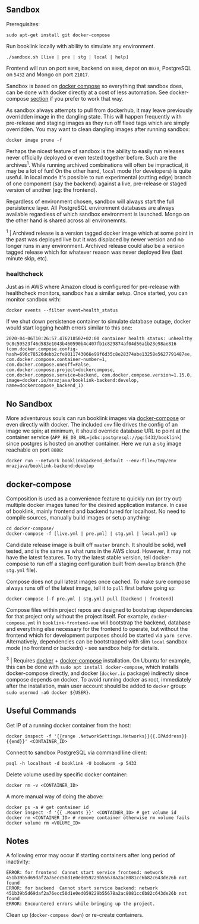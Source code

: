 ## Sandbox
Prerequisites:
```
sudo apt-get install git docker-compose
```
Run booklink locally with ability to simulate any environment.
```
./sandbox.sh [live | pre | stg | local | help]
```
Frontend will run on port `8090`, backend on `8080`, depot on `8070`, PostgreSQL on `5432` and Mongo on port `21017`.

Sandbox is based on [docker compose](https://docs.docker.com/compose/) so everything that sandbox does, can be done 
with docker directly at a cost of less automation. See docker-compose [section](#docker-compose) if you 
prefer to work that way.

As sandbox always attempts to pull from dockerhub, it may leave previously overridden image in the dangling 
state. This will happen frequently with pre-release and staging images as they run off fixed tags which are simply 
overridden. You may want to clean dangling images after running sandbox:
```
docker image prune -f
```
Perhaps the nicest feature of sandbox is the ability to easily run releases never officially deployed or even tested 
together before. Such are the archives<sup>1</sup>. While running archived combinations will often be impractical, it 
may be a lot of fun! On the other hand, `local` mode (for developers) is quite useful. In local mode it's possible to 
run experimental (cutting edge) branch of one component (say the backend) against a live, pre-release or staged version 
of another (eg: the frontend). 

Regardless of environment chosen, sandbox will always start the full persistence layer. All PostgreSQL environment 
databases are always available regardless of which sandbox environment is launched. Mongo on the other hand is shared 
across all environemnts.

<sup>1</sup> | Archived release is a version tagged docker image which at some point in the past was deployed live but it was displaced by newer version and no longer runs in any environment. Archived release could also be a version tagged release which for whatever reason was never deployed live (last minute skip, etc).

### healthcheck
Just as in AWS where Amazon cloud is configured for pre-release with healthcheck monitors, sandbox has a similar 
setup. Once started, you can monitor sandbox with:
```
docker events --filter event=health_status
```
If we shut down persistence container to simulate database outage, docker would start logging health errors similar 
to this one:
```
2020-04-06T10:26:57.476218502+02:00 container health_status: unhealthy 9c8c59523f46d583e1043b460590b4c407fb1c829874af04d56a1b23e98ae816 (com.docker.compose.config-hash=696c78526debb2cfe9011743066e99f6d35c8e28374abe13258e5627791487ee, com.docker.compose.container-number=1, com.docker.compose.oneoff=False, com.docker.compose.project=dockercompose, com.docker.compose.service=backend, com.docker.compose.version=1.15.0, image=docker.io/mrazjava/booklink-backend:develop, name=dockercompose_backend_1)
```

## No Sandbox
More adventurous souls can run booklink images via [docker-compose](https://github.com/mrazjava/booklink#docker-compose) 
or even directly with docker. The included `env` file drives the config of an image we spin; at minimum, it should 
override database URL to point at the container service (`APP_BE_DB_URL=jdbc:postgresql://pg:5432/booklink`) since 
postgres is hosted on another container. Here we run a `stg` image reachable on port `8888`:
```
docker run --network booklinkbackend_default --env-file=/tmp/env mrazjava/booklink-backend:develop
```

## docker-compose
Composition is used as a convenience feature to quickly run (or try out) multiple docker images tuned for the desired 
application instance. In case of booklink, mainly frontend and backend tuned for localhost. No need to compile sources, 
manually build images or setup anything:
```
cd docker-compose/
docker-compose -f [live.yml | pre.yml] | stg.yml | local.yml] up
```
Candidate release image is built off `master` branch. It should be solid, well tested, and is the same as what runs in the 
AWS cloud. However, it may not have the latest features. To try the latest stable version, tell docker-compose to run off a 
staging configuration built from `develop` branch (the `stg.yml` file).

Compose does not pull latest images once cached. To make sure compose always runs off of the latest image, tell it to 
`pull` first before going `up`:
```
docker-compose [-f pre.yml | stg.yml] pull [backend | frontend]
```

Compose files within project repos are designed to bootstrap dependencies for that project only without the project 
itself. For example, `docker-compose.yml` in `booklink-frontend-vue` will bootstrap the backend, database and 
everything else necessary for the frontend to operate, but without the frontend which for development purposes should 
be started via `yarn serve`. Alternatively, dependencies can be bootstrapped with slim `local` sandbox mode (no frontend 
or backedn) - see sandbox help for details.

<sup>3</sup> | Requires [docker](https://docs.docker.com/install/) + [docker-compose](https://docs.docker.com/compose/install/) 
installation. On Ubuntu for example, this can be done with `sudo apt install docker-compose`, which installs 
docker-compose directly, and docker (`docker.io` package) indirectly since compose depends on docker. To avoid running 
docker as root, immediately after the installation, main user account should be added to `docker` group: 
`sudo usermod -aG docker ${USER}`.

## Useful Commands
Get IP of a running docker container from the host:
```
docker inspect -f '{{range .NetworkSettings.Networks}}{{.IPAddress}}{{end}}' <CONTAINER_ID>
```
Connect to sandbox PostgreSQL via command line client:
```
psql -h localhost -d booklink -U bookworm -p 5433
```
Delete volume used by specific docker container:
```
docker rm -v <CONTAINER_ID>
```
A more manual way of doing the above:
```
docker ps -a # get container id
docker inspect -f '{{ .Mounts }}' <CONTAINER_ID> # get volume id
docker rm <CONTAINER_ID> # remove container otherwise rm volume fails
docker volume rm <VOLUME_ID>
```

## Notes
A following error may occur if starting containers after long period of inactivity:
```
ERROR: for frontend  Cannot start service frontend: network 451b39b5d69daf2a76ecc50d1e0ed059229b55678a2ac8081cc6b82c643de26b not found
ERROR: for backend  Cannot start service backend: network 451b39b5d69daf2a76ecc50d1e0ed059229b55678a2ac8081cc6b82c643de26b not found
ERROR: Encountered errors while bringing up the project.
```
Clean up (`docker-compose down`) or re-create containers.
